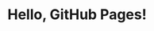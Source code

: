 <h1>Hello, GitHub Pages!</h1>
<script>
        alert("This is JavaScript running on GitHub Pages!");
</script>

